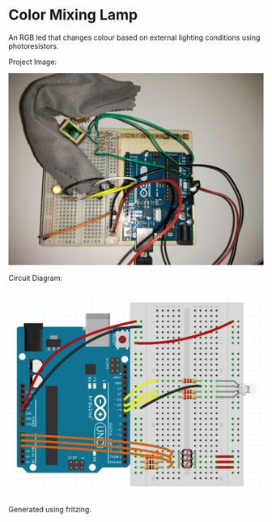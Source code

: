 Color Mixing Lamp
=================

An RGB led that changes colour based on external lighting conditions using photoresistors.

Project Image:

![alt tag](https://github.com/Ali-Hirani/color-mixing-lamp/blob/master/color_mixing_lamp.jpg)

Circuit Diagram:

![alt tag](https://github.com/Ali-Hirani/color-mixing-lamp/blob/master/circuit_diagram.PNG)

Generated using fritzing.